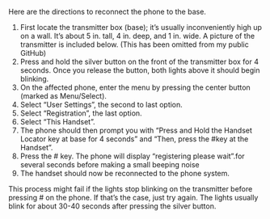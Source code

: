 Here are the directions to reconnect the phone to the base. 

1.	First locate the transmitter box (base); it’s usually inconveniently high up on a wall. It’s about 5 in. tall, 4 in. deep, and 1 in. wide. A picture of the transmitter is included below. (This has been omitted from my public GitHub)
2.	Press and hold the silver button on the front of the transmitter box for 4 seconds. Once you release the button, both lights above it should begin blinking.
3.	On the affected phone, enter the menu by pressing the center button (marked as Menu/Select).
4.	Select “User Settings”, the second to last option.
5.	Select “Registration”, the last option.
6.	Select “This Handset”.
7.	The phone should then prompt you with “Press and Hold the Handset Locator key at base for 4 seconds” and “Then, press the #key at the Handset”.
8.	Press the # key. The phone will display “registering please wait”.for several seconds before making a small beeping noise
9.	The handset should now be reconnected to the phone system.

This process might fail if the lights stop blinking on the transmitter before pressing # on the phone. If that’s the case, just try again. The lights usually blink for about 30-40 seconds after pressing the silver button.




<!--- This is an email I wrote to help end users reconnect their phones to the base station. The phones are unable to pair to a base station while on a call, so a clear, easy to follow instruction set was needed. I wrote this after testing the process myself with the same type of device that was deployed to the customers, it has been in use for several years now. --->
